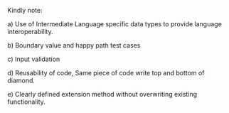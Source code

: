 Kindly note:

a)	Use of Intermediate Language specific data types to provide language interoperability. 

b)	Boundary value and happy path test cases

c)	Input validation

d)	Reusability of code, Same piece of code write top and bottom of diamond.

e)	Clearly defined extension method without overwriting existing functionality.
